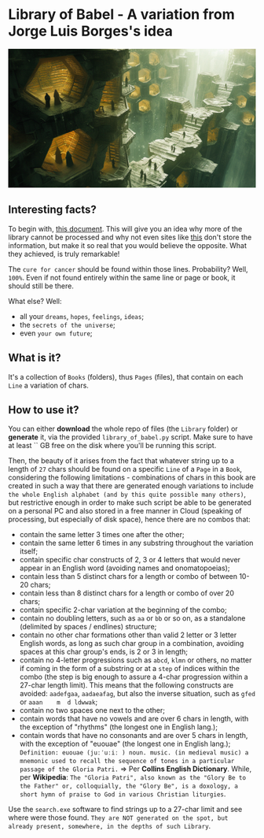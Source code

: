 # Library of Babel - A variation from Jorge Luis Borges's idea

![Library of Babel](Media/Library.png)


## Interesting facts?

To begin with, [this document](https://libraryofbabel.info/Borges/KurdLasswitz-TheUniversalLibrary.pdf). This will give you an idea why more of the library cannot be processed and why not even sites like [this](https://libraryofbabel.info/theory4.html) don't store the information, but make it so real that you would believe the opposite. What they achieved, is truly remarkable!


The `cure for cancer` should be found within those lines. Probability? Well, `100%`. Even if not found entirely within the same line or page or book, it should still be there.

What else? Well:
- all your `dreams`, `hopes`, `feelings`, `ideas`;
- the `secrets of the universe`;
- even `your own future`;

## What is it?

It's a collection of `Books` (folders), thus `Pages` (files), that contain on each `Line` a variation of chars. 

## How to use it?

You can either <b>download</b> the whole repo of files (the `Library` folder) or <b>generate</b> it, via the provided `library_of_babel.py` script. Make sure to have at least `` GB free on the disk where you'll be running this script.

Then, the beauty of it arises from the fact that whatever string up to a length of `27` chars should be found on a specific `Line` of a `Page` in a `Book`, considering the following limitations - combinations of chars in this book are created in such a way that there are generated enough variations  to include `the whole English alphabet (and by this quite possible many others)`, but restrictive enough in order to make such script be able to be generated on a personal PC and also stored in a free manner in Cloud (speaking of processing, but especially of disk space), hence there are no combos that:
- contain the same letter 3 times one after the other;
- contain the same letter 6 times in any substring throughout the variation itself;
- contain specific char constructs of 2, 3 or 4 letters that would never appear in an English word (avoiding names and onomatopoeias);
- contain less than 5 distinct chars for a length or combo of between 10-20 chars;
- contain less than 8 distinct chars for a length or combo of over 20 chars;
- contain specific 2-char variation at the beginning of the combo;
- contain no doubling letters, such as `aa` or `bb` or so on, as a standalone (delimited by spaces / endlines) structure;
- contain no other char formations other than valid 2 letter or 3 letter English words, as long as such char group in a combination, avoiding spaces at this char group's ends, is 2 or 3 in length; 
- contain no 4-letter progressions such as `abcd`, `klmn` or others, no matter if coming in the form of a substring or at a `step` of indices within the combo (the step is big enough to assure a 4-char progression within a 27-char length limit). This means that the following constructs are avoided: `aadefgaa`, `aadaeafag`, but also the inverse situation, such as `gfed` or `aaan    m  d ldwwak`;
- contain no two spaces one next to the other;
- contain words that have no vowels and are over 6 chars in length, with the exception of "rhythms" (the longest one in English lang.);
- contain words that have no consonants and are over 5 chars in length, with the exception of "euouae" (the longest one in English lang.); `Definition: euouae (juːˈuːiː ) noun. music. (in medieval music) a mnemonic used to recall the sequence of tones in a particular passage of the Gloria Patri.` => Per <b>Collins English Dictionary</b>. While, per <b>Wikipedia</b>: `The "Gloria Patri", also known as the "Glory Be to the Father" or, colloquially, the "Glory Be", is a doxology, a short hymn of praise to God in various Christian liturgies`.

Use the `search.exe` software to find strings up to a 27-char limit and see where were those found. `They are NOT generated on the spot, but already present, somewhere, in the depths of such Library`.
